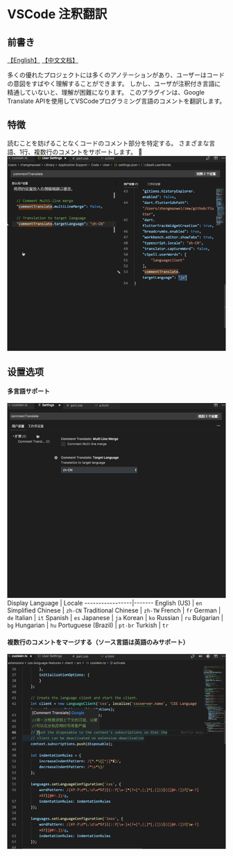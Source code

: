 # VSCode 注釈翻訳

## 前書き
[【English】](../README.md) [【中文文档】](./README_ZH-CN.md)

多くの優れたプロジェクトには多くのアノテーションがあり、ユーザーはコードの意図をすばやく理解することができます。 しかし、ユーザが注釈付き言語に精通していないと、理解が困難になります。 このプラグインは、Google Translate APIを使用してVSCodeプログラミング言語のコメントを翻訳します。

## 特徴
読むことを妨げることなくコードのコメント部分を特定する。 さまざまな言語、1行、複数行のコメントをサポートします。

![Introduction](./image/ja/Introduction.gif)


## 设置选项
#### 多言語サポート

![Multi-language](./image/multi-language.gif)
Display Language | Locale
-----------------|-------
English (US) | `en`
Simplified Chinese | `zh-CN`
Traditional Chinese | `zh-TW`
French | `fr`
German | `de`
Italian | `it`
Spanish | `es`
Japanese | `ja`
Korean | `ko`
Russian | `ru`
Bulgarian | `bg`
Hungarian | `hu`
Portuguese (Brazil) | `pt-br`
Turkish | `tr`


#### 複数行のコメントをマージする（ソース言語は英語のみサポート）
![Multi-line-merge](./image/multi-line-merge.gif)